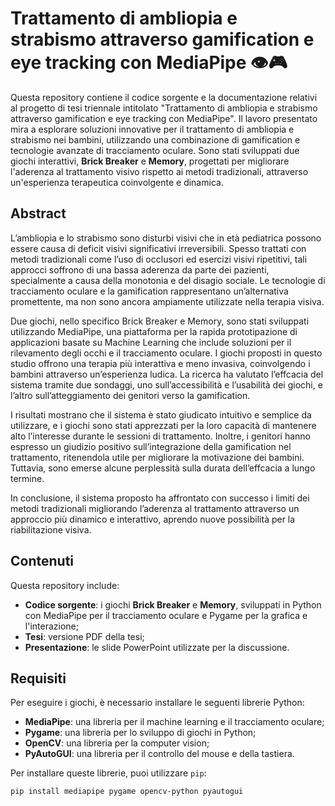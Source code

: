 # Trattamento di ambliopia e strabismo attraverso gamification e eye tracking con MediaPipe 👁️🎮

Questa repository contiene il codice sorgente e la documentazione relativi al progetto di tesi triennale intitolato "Trattamento di ambliopia e strabismo attraverso gamification e eye tracking con MediaPipe". Il lavoro presentato mira a esplorare soluzioni innovative per il trattamento di ambliopia e strabismo nei bambini, utilizzando una combinazione di gamification e tecnologie avanzate di tracciamento oculare. Sono stati sviluppati due giochi interattivi, **Brick Breaker** e **Memory**, progettati per migliorare l'aderenza al trattamento visivo rispetto ai metodi tradizionali, attraverso un'esperienza terapeutica coinvolgente e dinamica.

## Abstract

L’ambliopia e lo strabismo sono disturbi visivi che in età pediatrica possono essere causa di deficit visivi significativi irreversibili. Spesso trattati con metodi tradizionali come l’uso di occlusori ed esercizi visivi ripetitivi, tali approcci soffrono di una bassa aderenza da parte dei pazienti, specialmente a causa della monotonia e del disagio sociale. Le tecnologie di tracciamento oculare e la gamification rappresentano un’alternativa promettente, ma non sono ancora ampiamente utilizzate nella terapia visiva.

Due giochi, nello specifico Brick Breaker e Memory, sono stati sviluppati utilizzando MediaPipe, una piattaforma per la rapida prototipazione di applicazioni basate su Machine Learning che include soluzioni per il rilevamento degli occhi e il tracciamento oculare. I giochi proposti in questo studio offrono una terapia più interattiva e meno invasiva, coinvolgendo i bambini attraverso un’esperienza ludica. La ricerca ha valutato l’effcacia del sistema tramite due sondaggi, uno sull’accessibilità e l’usabilità dei giochi, e l’altro sull’atteggiamento dei genitori verso la gamification.

I risultati mostrano che il sistema è stato giudicato intuitivo e semplice da utilizzare, e i giochi sono stati apprezzati per la loro capacità di mantenere alto l’interesse durante le sessioni di trattamento. Inoltre, i genitori hanno espresso un giudizio positivo sull’integrazione della gamification nel trattamento, ritenendola utile per migliorare la motivazione dei bambini. Tuttavia, sono emerse alcune perplessità sulla durata dell’effcacia a lungo termine.

In conclusione, il sistema proposto ha affrontato con successo i limiti dei metodi tradizionali migliorando l’aderenza al trattamento attraverso un approccio più dinamico e interattivo, aprendo nuove possibilità per la riabilitazione visiva.

## Contenuti

Questa repository include:

- **Codice sorgente**: i giochi **Brick Breaker** e **Memory**, sviluppati in Python con MediaPipe per il tracciamento oculare e Pygame per la grafica e l'interazione;
- **Tesi**: versione PDF della tesi;
- **Presentazione**: le slide PowerPoint utilizzate per la discussione.

## Requisiti

Per eseguire i giochi, è necessario installare le seguenti librerie Python:

- **MediaPipe**: una libreria per il machine learning e il tracciamento oculare;
- **Pygame**: una libreria per lo sviluppo di giochi in Python;
- **OpenCV**: una libreria per la computer vision;
- **PyAutoGUI**: una libreria per il controllo del mouse e della tastiera.

Per installare queste librerie, puoi utilizzare `pip`:

```bash
pip install mediapipe pygame opencv-python pyautogui
